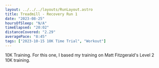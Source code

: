 ```yaml
---
layout: ../../../layouts/RunLayout.astro
title: Treadmill - Recovery Run 1
date: "2023-08-25"
hoursOfSleep: "N/A"
timeElapsed: "20:02"
distanceCovered: "2.29"
averagePace: "8:45"
tags: ["2023-10-15 10K Time Trial", "Workout"]
---
```


10K Training. For this one, I based my training on Matt Fitzgerald's Level 2 10K training.
